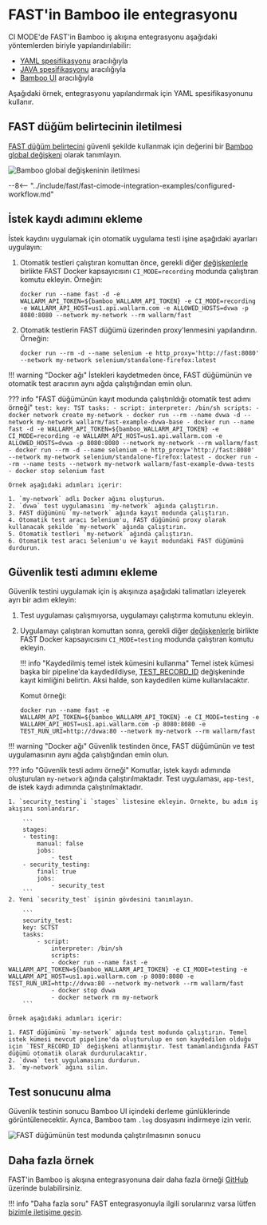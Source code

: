 # FAST'in Bamboo ile entegrasyonu

CI MODE'de FAST'in Bamboo iş akışına entegrasyonu aşağıdaki yöntemlerden biriyle yapılandırılabilir:

* [YAML spesifikasyonu](https://confluence.atlassian.com/bamboo/bamboo-yaml-specs-938844479.html) aracılığıyla
* [JAVA spesifikasyonu](https://confluence.atlassian.com/bamboo/bamboo-java-specs-941616821.html) aracılığıyla
* [Bamboo UI](https://confluence.atlassian.com/bamboo/jobs-and-tasks-289277035.html) aracılığıyla

Aşağıdaki örnek, entegrasyonu yapılandırmak için YAML spesifikasyonunu kullanır.

## FAST düğüm belirtecinin iletilmesi

[FAST düğüm belirtecini](../../operations/create-node.md) güvenli şekilde kullanmak için değerini bir [Bamboo global değişkeni](https://confluence.atlassian.com/bamboo/defining-global-variables-289277112.html) olarak tanımlayın.

![Bamboo global değişkeninin iletilmesi](../../../images/fast/poc/common/examples/bamboo-cimode/bamboo-env-var-example.png)

--8<-- "../include/fast/fast-cimode-integration-examples/configured-workflow.md"

## İstek kaydı adımını ekleme

İstek kaydını uygulamak için otomatik uygulama testi işine aşağıdaki ayarları uygulayın:

1. Otomatik testleri çalıştıran komuttan önce, gerekli diğer [değişkenlerle](../ci-mode-recording.md#environment-variables-in-recording-mode) birlikte FAST Docker kapsayıcısını `CI_MODE=recording` modunda çalıştıran komutu ekleyin. Örneğin:

    ```
    docker run --name fast -d -e WALLARM_API_TOKEN=${bamboo_WALLARM_API_TOKEN} -e CI_MODE=recording -e WALLARM_API_HOST=us1.api.wallarm.com -e ALLOWED_HOSTS=dvwa -p 8080:8080 --network my-network --rm wallarm/fast
    ```
2. Otomatik testlerin FAST düğümü üzerinden proxy'lenmesini yapılandırın. Örneğin:

    ```
    docker run --rm -d --name selenium -e http_proxy='http://fast:8080' --network my-network selenium/standalone-firefox:latest
    ```

!!! warning "Docker ağı"
    İstekleri kaydetmeden önce, FAST düğümünün ve otomatik test aracının aynı ağda çalıştığından emin olun.

??? info "FAST düğümünün kayıt modunda çalıştırıldığı otomatik test adımı örneği"
    ```
    test:
    key: TST
    tasks:
        - script:
            interpreter: /bin/sh
            scripts:
            - docker network create my-network
            - docker run --rm --name dvwa -d --network my-network wallarm/fast-example-dvwa-base
            - docker run --name fast -d -e WALLARM_API_TOKEN=${bamboo_WALLARM_API_TOKEN} -e CI_MODE=recording -e WALLARM_API_HOST=us1.api.wallarm.com -e ALLOWED_HOSTS=dvwa -p 8080:8080 --network my-network --rm wallarm/fast
            - docker run --rm -d --name selenium -e http_proxy='http://fast:8080' --network my-network selenium/standalone-firefox:latest
            - docker run --rm --name tests --network my-network wallarm/fast-example-dvwa-tests
            - docker stop selenium fast
    ```

    Örnek aşağıdaki adımları içerir:

    1. `my-network` adlı Docker ağını oluşturun.
    2. `dvwa` test uygulamasını `my-network` ağında çalıştırın.
    3. FAST düğümünü `my-network` ağında kayıt modunda çalıştırın.
    4. Otomatik test aracı Selenium'u, FAST düğümünü proxy olarak kullanacak şekilde `my-network` ağında çalıştırın.
    5. Otomatik testleri `my-network` ağında çalıştırın.
    6. Otomatik test aracı Selenium'u ve kayıt modundaki FAST düğümünü durdurun.

## Güvenlik testi adımını ekleme

Güvenlik testini uygulamak için iş akışınıza aşağıdaki talimatları izleyerek ayrı bir adım ekleyin:

1. Test uygulaması çalışmıyorsa, uygulamayı çalıştırma komutunu ekleyin.
2. Uygulamayı çalıştıran komuttan sonra, gerekli diğer [değişkenlerle](../ci-mode-testing.md#environment-variables-in-testing-mode) birlikte FAST Docker kapsayıcısını `CI_MODE=testing` modunda çalıştıran komutu ekleyin.

    !!! info "Kaydedilmiş temel istek kümesini kullanma"
        Temel istek kümesi başka bir pipeline'da kaydedildiyse, [TEST_RECORD_ID](../ci-mode-testing.md#environment-variables-in-testing-mode) değişkeninde kayıt kimliğini belirtin. Aksi halde, son kaydedilen küme kullanılacaktır.

    Komut örneği:

    ```
    docker run --name fast -e WALLARM_API_TOKEN=${bamboo_WALLARM_API_TOKEN} -e CI_MODE=testing -e WALLARM_API_HOST=us1.api.wallarm.com -p 8080:8080 -e TEST_RUN_URI=http://dvwa:80 --network my-network --rm wallarm/fast
    ```

!!! warning "Docker ağı"
    Güvenlik testinden önce, FAST düğümünün ve test uygulamasının aynı ağda çalıştığından emin olun.

??? info "Güvenlik testi adımı örneği"
    Komutlar, istek kaydı adımında oluşturulan `my-network` ağında çalıştırılmaktadır. Test uygulaması, `app-test`, de istek kaydı adımında çalıştırılmaktadır.

    1. `security_testing`i `stages` listesine ekleyin. Örnekte, bu adım iş akışını sonlandırır.

        ```
        stages:
        - testing:
            manual: false
            jobs:
                - test
        - security_testing:
            final: true
            jobs:
                - security_test
        ```
    2. Yeni `security_test` işinin gövdesini tanımlayın.

        ```
        security_test:
        key: SCTST
        tasks:
            - script:
                interpreter: /bin/sh
                scripts:
                - docker run --name fast -e WALLARM_API_TOKEN=${bamboo_WALLARM_API_TOKEN} -e CI_MODE=testing -e WALLARM_API_HOST=us1.api.wallarm.com -p 8080:8080 -e TEST_RUN_URI=http://dvwa:80 --network my-network --rm wallarm/fast 
                - docker stop dvwa
                - docker network rm my-network
        ```

    Örnek aşağıdaki adımları içerir:

    1. FAST düğümünü `my-network` ağında test modunda çalıştırın. Temel istek kümesi mevcut pipeline'da oluşturulup en son kaydedilen olduğu için `TEST_RECORD_ID` değişkeni atlanmıştır. Test tamamlandığında FAST düğümü otomatik olarak durdurulacaktır.
    2. `dvwa` test uygulamasını durdurun.
    3. `my-network` ağını silin.

## Test sonucunu alma

Güvenlik testinin sonucu Bamboo UI içindeki derleme günlüklerinde görüntülenecektir. Ayrıca, Bamboo tam `.log` dosyasını indirmeye izin verir.

![FAST düğümünün test modunda çalıştırılmasının sonucu](../../../images/fast/poc/common/examples/bamboo-cimode/bamboo-ci-example.png)

## Daha fazla örnek

FAST'in Bamboo iş akışına entegrasyonuna dair daha fazla örneği [GitHub](https://github.com/wallarm/fast-examples) üzerinde bulabilirsiniz.

!!! info "Daha fazla soru"
    FAST entegrasyonuyla ilgili sorularınız varsa lütfen [bizimle iletişime geçin](mailto:support@wallarm.com).